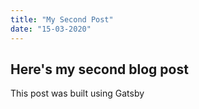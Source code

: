 ```yaml
---
title: "My Second Post"
date: "15-03-2020"
---
```


## Here's my second blog post

This post was built using Gatsby
